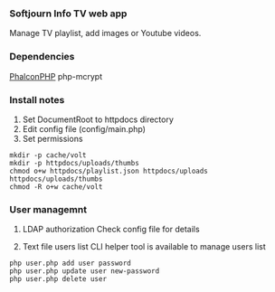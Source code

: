 ### Softjourn Info TV web app
Manage TV playlist, add images or Youtube videos.

### Dependencies
[PhalconPHP](https://phalconphp.com)
php-mcrypt

### Install notes
1. Set DocumentRoot to httpdocs directory
2. Edit config file (config/main.php)
3. Set permissions

```
mkdir -p cache/volt
mkdir -p httpdocs/uploads/thumbs
chmod o+w httpdocs/playlist.json httpdocs/uploads httpdocs/uploads/thumbs
chmod -R o+w cache/volt
```


### User managemnt
1. LDAP authorization
Check config file for details

2. Text file users list
CLI helper tool is available to manage users list

```
php user.php add user password
php user.php update user new-password
php user.php delete user
```
